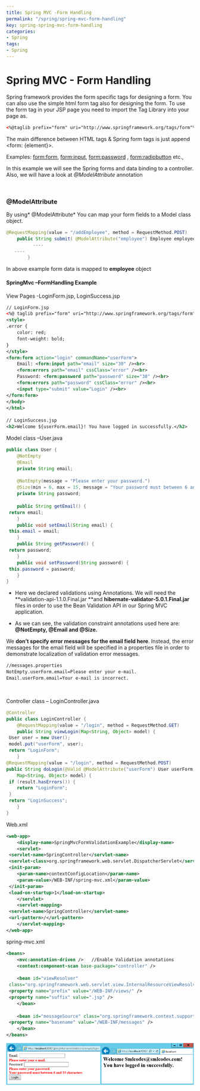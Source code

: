 ```yaml
---
title: Spring MVC -Form Handling
permalink: "/spring/spring-mvc-form-handling"
key: spring-spring-mvc-form-handling
categories:
- Spring
tags:
- Spring
---
```


Spring MVC - Form Handling
============================

Spring framework provides the form specific tags for designing a form. You can
also use the simple html form tag also for designing the form. To use the form
tag in your JSP page you need to import the Tag Library into your page as.
```xml
<%@taglib prefix="form" uri="http://www.springframework.org/tags/form"%>
```


The main difference between HTML tags & Spring form tags is just append <form: {element}>.

Examples: <form:form>, <form:input>, <form:password> , <form:radiobutton> etc.,  

In this example we will see the Spring forms and data binding to a controller.
Also, we will have a look at *@ModelAttribute* annotation

<br>


### @ModelAttribute  

By using* @ModelAttribute* You can map your form fields to a Model class
object.  
```java
@RequestMapping(value = "/addEmployee", method = RequestMethod.POST)
    public String submit( @ModelAttribute("employee") Employee employee ) {
          ----
   ----
        }
```


In above example form data is mapped to **employee** object

#### SpringMvc –FormHandling Example

View Pages -LoginForm.jsp, LoginSuccess.jsp  
```xml
// LoginForm.jsp
<%@ taglib prefix="form" uri="http://www.springframework.org/tags/form"%>
<style>
.error {
	color: red;
	font-weight: bold;
}
</style>
<form:form action="login" commandName="userForm">
	Email: <form:input path="email" size="30" /><br>
	<form:errors path="email" cssClass="error" /><br>	
	Password: <form:password path="password" size="30" /><br>
	<form:errors path="password" cssClass="error" /><br>
	<input type="submit" value="Login" /><br>
</form:form>
</body>
</html>

// LoginSuccess.jsp
<h2>Welcome ${userForm.email}! You have logged in successfully.</h2>
```


Model class –User.java
```java
public class User {
	@NotEmpty
	@Email
	private String email;

	@NotEmpty(message = "Please enter your password.")
	@Size(min = 6, max = 15, message = "Your password must between 6 and 15 characters")
	private String password;

	public String getEmail() {
 return email;
	}
	public void setEmail(String email) {
 this.email = email;
	}
	public String getPassword() {
 return password;
	}
	public void setPassword(String password) {
 this.password = password;
	}
}
```

-   Here we declared validations using Annotations. We will need
    the **validation-api-1.1.0.Final.jar **and **hibernate-validator-5.0.1.Final.jar** files
    in order to use the Bean Validation API in our Spring MVC application.

-   As we can see, the validation constraint annotations used here are:
    **@NotEmpty, @Email and @Size.**

We **don’t specify error messages for the email field here**. Instead, the error
messages for the email field will be specified in a properties file in order to
demonstrate localization of validation error messages.
```xml
//messages.properties
NotEmpty.userForm.email=Please enter your e-mail.  
Email.userForm.email=Your e-mail is incorrect.
```

<br>

Controller class – LoginController.java
```java
@Controller
public class LoginController {
	@RequestMapping(value = "/login", method = RequestMethod.GET)
	public String viewLogin(Map<String, Object> model) {
 User user = new User();
 model.put("userForm", user);
 return "LoginForm";
	}
@RequestMapping(value = "/login", method = RequestMethod.POST)
public String doLogin(@Valid @ModelAttribute("userForm") User userForm, BindingResult result,
 	Map<String, Object> model) {
 if (result.hasErrors()) {
 	return "LoginForm";
 }
 return "LoginSuccess";
	}
}
```


Web.xml
```xml
<web-app>
  	<display-name>SpringMvcFormValidationExample</display-name>
	<servlet>
 <servlet-name>SpringController</servlet-name>
 <servlet-class>org.springframework.web.servlet.DispatcherServlet</servlet-class>
 <init-param>
 	<param-name>contextConfigLocation</param-name>
 	<param-value>/WEB-INF/spring-mvc.xml</param-value>
 </init-param>
 <load-on-startup>1</load-on-startup>
	</servlet>
	<servlet-mapping>
 <servlet-name>SpringController</servlet-name>
 <url-pattern>/</url-pattern>
	</servlet-mapping>
</web-app>
```


spring-mvc.xml
```xml
<beans>
	<mvc:annotation-driven />	//Enable Validation annotations
	<context:component-scan base-package="controller" />

	<bean id="viewResolver"
 class="org.springframework.web.servlet.view.InternalResourceViewResolver">
 <property name="prefix" value="/WEB-INF/views/" />
 <property name="suffix" value=".jsp" />
	</bean>

	<bean id="messageSource" class="org.springframework.context.support.ReloadableResourceBundleMessageSource">
 <property name="basename" value="/WEB-INF/messages" />
	</bean>
</beans>
```

![E:\\Users\\satyacodes\\Pictures\\12.png](media/c0e08c29a0672efe33efed1ec309626a.png)
